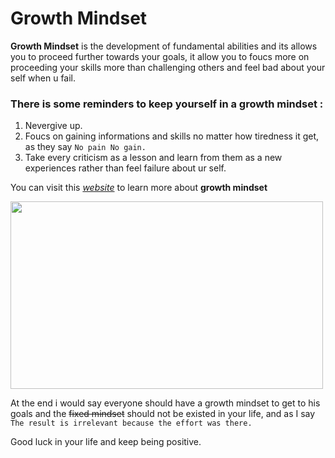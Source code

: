 # Growth Mindset

**Growth Mindset** is the development of fundamental abilities and its allows you to proceed further towards your goals, it allow you to foucs more on proceeding your skills more than challenging others and feel bad about your self when u fail.

### There is some reminders to keep yourself in a growth mindset :
1. Nevergive up.
2. Foucs on gaining informations and skills no matter how tiredness it get, as they say `No pain No gain.`
3. Take every criticism as a lesson and learn from them as a new experiences rather than feel failure about ur self.

You can visit this [*website*](https://www.atlassian.com/blog/inside-atlassian/growth-mindset) to learn more about **growth mindset**

<img src="https://jdmindcoach.com/wp-content/uploads/2020/02/fixed-v-growth-mindset.jpg" width="500" height="300"/>

At the end i would say everyone should have a growth mindset to get to his goals and the ~~fixed mindset~~ should not be existed in your life, and as I say `The result is irrelevant because the effort was there.`

Good luck in your life and keep being positive. 
